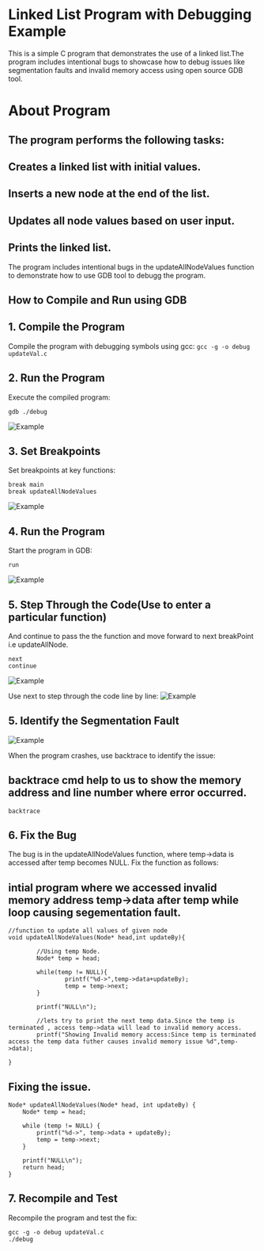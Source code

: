 # Linked List Program with Debugging Example
This is a simple C program that demonstrates the use of a linked list.The program includes intentional bugs to showcase 
how to debug issues like segmentation faults and invalid memory access using open source GDB tool.

# About Program
## The program performs the following tasks:
## Creates a linked list with initial values.
## Inserts a new node at the end of the list.
## Updates all node values based on user input.
## Prints the linked list.
The program includes intentional bugs in the updateAllNodeValues function to demonstrate how to use GDB tool to debugg the program.

## How to Compile and Run using GDB
## 1. Compile the Program
Compile the program with debugging symbols using gcc:
``` gcc -g -o debug updateVal.c ```
## 2. Run the Program
Execute the compiled program:
```
gdb ./debug
`````
![Example](/home/suraj/Pictures/Screenshots/StaringGDB.png)

## 3. Set Breakpoints
Set breakpoints at key functions:
```
break main
break updateAllNodeValues
```
![Example](/home/suraj/Pictures/Screenshots/SettingBreakpoint.png)


## 4. Run the Program
Start the program in GDB:
```
run
```
![Example](/home/suraj/Pictures/Screenshots/run.png)


## 5. Step Through the Code(Use to enter a particular function)
And continue to pass the the function and move forward to next breakPoint i.e updateAllNode.
```
next
continue
```
![Example](/home/suraj/Pictures/Screenshots/next_continue.png)

Use next to step through the code line by line:
![Example](/home/suraj/Pictures/Screenshots/step.png)


## 5. Identify the Segmentation Fault
![Example](/home/suraj/Pictures/Screenshots/segmenationError.png)

When the program crashes, use backtrace to identify the issue: 
## backtrace cmd help to us to show the memory address and line number where error occurred.
```
backtrace
```

## 6. Fix the Bug
The bug is in the updateAllNodeValues function, where temp->data is accessed after temp becomes NULL. Fix the function as follows:
## intial program where we accessed invalid memory address temp->data after temp while loop causing segementation fault.
```
//function to update all values of given node
void updateAllNodeValues(Node* head,int updateBy){

        //Using temp Node.
        Node* temp = head;

        while(temp != NULL){
                printf("%d->",temp->data+updateBy);
                temp = temp->next;
        }

        printf("NULL\n");

        //lets try to print the next temp data.Since the temp is terminated , access temp->data will lead to invalid memory access.
        printf("Showing Invalid memory access:Since temp is terminated access the temp data futher causes invalid memory issue %d",temp->data);

}

```

## Fixing the issue.
```
Node* updateAllNodeValues(Node* head, int updateBy) {
    Node* temp = head;

    while (temp != NULL) {
        printf("%d->", temp->data + updateBy);
        temp = temp->next;
    }

    printf("NULL\n");
    return head;
}

```

## 7. Recompile and Test
Recompile the program and test the fix:
```
gcc -g -o debug updateVal.c
./debug
